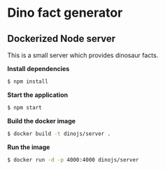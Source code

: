 # Dino fact generator
## Dockerized Node server

This is a small server which provides dinosaur facts.

**Install dependencies**

```sh
$ npm install
```

**Start the application**

```sh
$ npm start
```

**Build the docker image**

```sh
$ docker build -t dinojs/server .
```

**Run the image**

```sh
$ docker run -d -p 4000:4000 dinojs/server
```

